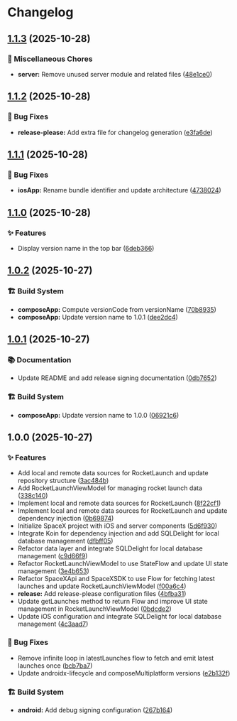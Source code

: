 # Changelog

## [1.1.3](https://github.com/kevinah95/SpaceX/compare/v1.1.2...v1.1.3) (2025-10-28)


### 🔧 Miscellaneous Chores

* **server:** Remove unused server module and related files ([48e1ce0](https://github.com/kevinah95/SpaceX/commit/48e1ce06da147c5b218eff98aa140515db950491))

## [1.1.2](https://github.com/kevinah95/SpaceX/compare/v1.1.1...v1.1.2) (2025-10-28)


### 🐛 Bug Fixes

* **release-please:** Add extra file for changelog generation ([e3fa6de](https://github.com/kevinah95/SpaceX/commit/e3fa6def8f5c2b98f6dc1326e33b3960b34e4fc9))

## [1.1.1](https://github.com/kevinah95/SpaceX/compare/v1.1.0...v1.1.1) (2025-10-28)


### 🐛 Bug Fixes

* **iosApp:** Rename bundle identifier and update architecture ([4738024](https://github.com/kevinah95/SpaceX/commit/4738024ddfe647b51d2e4ffc694fff88ed84ff0a))

## [1.1.0](https://github.com/kevinah95/SpaceX/compare/v1.0.2...v1.1.0) (2025-10-28)


### ✨ Features

* Display version name in the top bar ([6deb366](https://github.com/kevinah95/SpaceX/commit/6deb3669a7bba22fcc796461fc3fb5d1bf12a9ce))

## [1.0.2](https://github.com/kevinah95/SpaceX/compare/v1.0.1...v1.0.2) (2025-10-27)


### 🏗️ Build System

* **composeApp:** Compute versionCode from versionName ([70b8935](https://github.com/kevinah95/SpaceX/commit/70b8935dfd7dbedd8889a46768e5ca08cf0811a3))
* **composeApp:** Update version name to 1.0.1 ([dee2dc4](https://github.com/kevinah95/SpaceX/commit/dee2dc47e30c414386b1ffefae0ea841abb93ab2))

## [1.0.1](https://github.com/kevinah95/SpaceX/compare/v1.0.0...v1.0.1) (2025-10-27)


### 📚 Documentation

* Update README and add release signing documentation ([0db7652](https://github.com/kevinah95/SpaceX/commit/0db7652a80152f5559614acb6490e470803144a0))


### 🏗️ Build System

* **composeApp:** Update version name to 1.0.0 ([06921c6](https://github.com/kevinah95/SpaceX/commit/06921c6b544623afbe96d4471a980ffaf54c4517))

## 1.0.0 (2025-10-27)


### ✨ Features

* Add local and remote data sources for RocketLaunch and update repository structure ([3ac484b](https://github.com/kevinah95/SpaceX/commit/3ac484bef560571c21e32fc28bf13fe76d1d77c0))
* Add RocketLaunchViewModel for managing rocket launch data ([338c140](https://github.com/kevinah95/SpaceX/commit/338c140091a5240462e34a2eb36cdb98ceb75d52))
* Implement local and remote data sources for RocketLaunch ([8f22cf1](https://github.com/kevinah95/SpaceX/commit/8f22cf17d5e9b8ddd67ba0202f0eb0a4311de23c))
* Implement local and remote data sources for RocketLaunch and update dependency injection ([0b69874](https://github.com/kevinah95/SpaceX/commit/0b69874761557fffff521c505ca06daf961158d8))
* Initialize SpaceX project with iOS and server components ([5d6f930](https://github.com/kevinah95/SpaceX/commit/5d6f9308de9b914a041e2a4209ff4e4bbbe21b24))
* Integrate Koin for dependency injection and add SQLDelight for local database management ([dfbff05](https://github.com/kevinah95/SpaceX/commit/dfbff050718f543288b4286923db0a7aeaac8cc8))
* Refactor data layer and integrate SQLDelight for local database management ([c9d66f9](https://github.com/kevinah95/SpaceX/commit/c9d66f91b050c61618122d8d9e55acf9541eaa5f))
* Refactor RocketLaunchViewModel to use StateFlow and update UI state management ([3e4b653](https://github.com/kevinah95/SpaceX/commit/3e4b65354d8d432e804a79962a55170b1a3c7985))
* Refactor SpaceXApi and SpaceXSDK to use Flow for fetching latest launches and update RocketLaunchViewModel ([f00a6c4](https://github.com/kevinah95/SpaceX/commit/f00a6c428482237182e715f6fcb88bebf86bea4a))
* **release:** Add release-please configuration files ([4bfba31](https://github.com/kevinah95/SpaceX/commit/4bfba31be53d334bacdc82cf3b759c6cea19347e))
* Update getLaunches method to return Flow and improve UI state management in RocketLaunchViewModel ([0bdcde2](https://github.com/kevinah95/SpaceX/commit/0bdcde2f2601e7650ef4adee4467b97d0b478991))
* Update iOS configuration and integrate SQLDelight for local database management ([4c3aad7](https://github.com/kevinah95/SpaceX/commit/4c3aad7fdc4423e1da2dd0a868c3dc583ad96778))


### 🐛 Bug Fixes

* Remove infinite loop in latestLaunches flow to fetch and emit latest launches once ([bcb7ba7](https://github.com/kevinah95/SpaceX/commit/bcb7ba73f34b9a87214897ea12dbbdc1351f2a3a))
* Update androidx-lifecycle and composeMultiplatform versions ([e2b132f](https://github.com/kevinah95/SpaceX/commit/e2b132f5631b62800ab9f15bb6bf00863488d720))


### 🏗️ Build System

* **android:** Add debug signing configuration ([267b164](https://github.com/kevinah95/SpaceX/commit/267b1642d927711f793a9b9fd3fefef860ce0edc))
